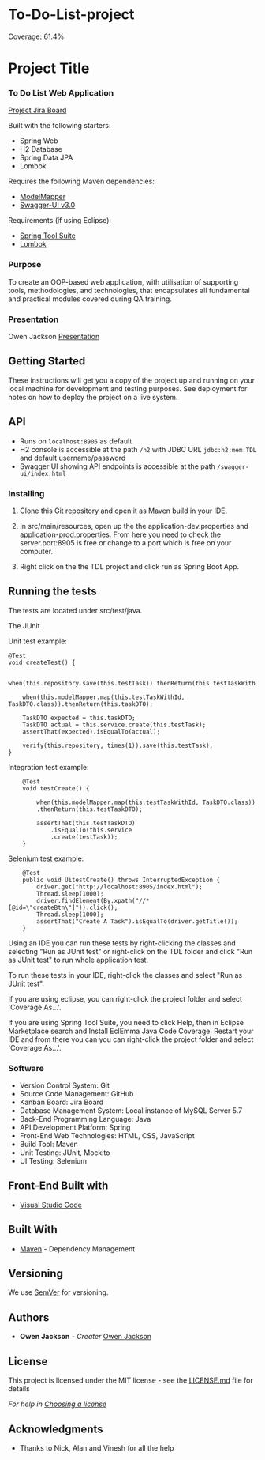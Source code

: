 # To-Do-List-project

Coverage: 61.4%
# Project Title

### To Do List Web Application

[Project Jira Board](https://ojackson.atlassian.net/secure/RapidBoard.jspa?projectKey=SP&rapidView=3&atlOrigin=eyJpIjoiYjVmMDg3MDg4MGZhNDY4YmExY2FkZTllZjVmYzFiZTUiLCJwIjoiaiJ9)

Built with the following starters:

- Spring Web
- H2 Database
- Spring Data JPA
- Lombok

Requires the following Maven dependencies:

- [ModelMapper](https://mvnrepository.com/artifact/org.modelmapper/modelmapper/2.3.8)
- [Swagger-UI v3.0](https://mvnrepository.com/artifact/io.springfox/springfox-boot-starter/3.0.0)

Requirements (if using Eclipse):

- [Spring Tool Suite](https://marketplace.eclipse.org/content/spring-tools-4-aka-spring-tool-suite-4)
- [Lombok](https://projectlombok.org/setup/eclipse)

### Purpose

To create an OOP-based web application, with utilisation of supporting tools, methodologies, and technologies, that encapsulates all fundamental and practical modules covered during QA training.

### Presentation

Owen Jackson [Presentation](----)

## Getting Started

These instructions will get you a copy of the project up and running on your local machine for development and testing purposes. See deployment for notes on how to deploy the project on a live system.

## API

- Runs on `localhost:8905` as default
- H2 console is accessible at the path `/h2` with JDBC URL `jdbc:h2:mem:TDL` and default username/password
- Swagger UI showing API endpoints is accessible at the path `/swagger-ui/index.html`

### Installing

1) Clone this Git repository and open it as Maven build in your IDE.

2) In src/main/resources, open up the the application-dev.properties and application-prod.properties. From here you need to check the server.port:8905 is free or change to a port which is free on your computer.

3) Right click on the the TDL project and click run as Spring Boot App.

## Running the tests

The tests are located under src/test/java.

The JUnit 

Unit test example: 

    @Test
    void createTest() {

        when(this.repository.save(this.testTask)).thenReturn(this.testTaskWithId);

        when(this.modelMapper.map(this.testTaskWithId, TaskDTO.class)).thenReturn(this.taskDTO);

        TaskDTO expected = this.taskDTO;
        TaskDTO actual = this.service.create(this.testTask);
        assertThat(expected).isEqualTo(actual);

        verify(this.repository, times(1)).save(this.testTask);
    }

Integration test example:  	    

	    @Test
	    void testCreate() {
	    	
	    	when(this.modelMapper.map(this.testTaskWithId, TaskDTO.class))
	    	.thenReturn(this.testTaskDTO);
	    	
	        assertThat(this.testTaskDTO)
	            .isEqualTo(this.service
	            .create(testTask));
	    }

Selenium test example:

	    @Test
	    public void UitestCreate() throws InterruptedException {
	        driver.get("http://localhost:8905/index.html");
	        Thread.sleep(1000);
	        driver.findElement(By.xpath("//*[@id=\"createBtn\"]")).click();
	        Thread.sleep(1000);
	        assertThat("Create A Task").isEqualTo(driver.getTitle());
	    }
  
  
Using an IDE you can run these tests by right-clicking the classes and selecting "Run as JUnit test" or right-click
on the TDL folder and click "Run as JUnit test" to run whole application test.

To run these tests in your IDE, right-click the classes and select "Run as JUnit test".  
  
If you are using eclipse, you can right-click the project folder and select 'Coverage As...'.

If you are using Spring Tool Suite, you need to click Help, then in Eclipse Marketplace search and Install EclEmma Java Code Coverage. Restart your IDE and from there you can you can right-click the project folder and select 'Coverage As...'.

### Software

- Version Control System: Git 
- Source Code Management: GitHub 
- Kanban Board: Jira Board 
- Database Management System: Local instance of MySQL Server 5.7 
- Back-End Programming Language: Java 
- API Development Platform: Spring 
- Front-End Web Technologies: HTML, CSS, JavaScript 
- Build Tool: Maven 
- Unit Testing: JUnit, Mockito 
- UI Testing: Selenium

## Front-End Built with

* [Visual Studio Code](https://code.visualstudio.com/)

## Built With

* [Maven](https://maven.apache.org/) - Dependency Management

## Versioning

We use [SemVer](http://semver.org/) for versioning.

## Authors

* **Owen Jackson** - *Creater* 
[Owen Jackson](https://github.com/OJackson1)


## License

This project is licensed under the MIT license - see the [LICENSE.md](LICENSE.md) file for details 

*For help in [Choosing a license](https://choosealicense.com/)*

## Acknowledgments

* Thanks to Nick, Alan and Vinesh for all the help
